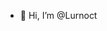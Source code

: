- 👋 Hi, I’m @Lurnoct


<!---
Lurnoct/Lurnoct is a ✨ special ✨ repository because its `README.md` (this file) appears on your GitHub profile.
You can click the Preview link to take a look at your changes.
--->
